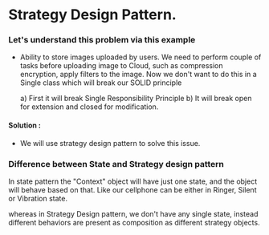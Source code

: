 # Strategy Design Pattern.

### Let's understand this problem via this example 

- Ability to store images uploaded by users.
   We need to perform couple of tasks before uploading image to Cloud, such as compression
   encryption, apply filters to the image. Now we don't want to do this in a Single class
   which will break our SOLID principle 
   
   a) First it will break Single Responsibility Principle
   b) It will break open for extension and closed for modification.
   
   
#### Solution :

- We will use strategy design pattern to solve this issue. 


### Difference between State and Strategy design pattern

In state pattern the "Context" object will have just one state, and the object 
will behave based on that. Like our cellphone can be either in Ringer, Silent or Vibration state.

whereas in Strategy Design pattern, we don't have any single state, instead different behaviors are
present as composition as different strategy objects.
